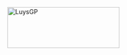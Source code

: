 <a href="https://cooltext.com"><img src="https://r72.cooltext.com/rendered/cooltext407093029575782.png" width="254" height="93" alt="LuysGP" /></a>

